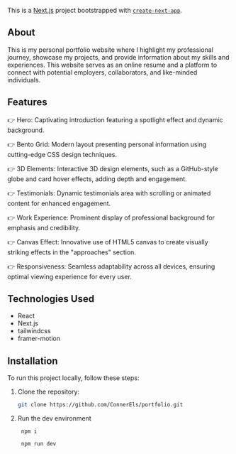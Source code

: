 This is a [Next.js](https://nextjs.org/) project bootstrapped with [`create-next-app`](https://github.com/vercel/next.js/tree/canary/packages/create-next-app).

## About

This is my personal portfolio website where I highlight my professional journey, showcase my projects, and provide information about my skills and experiences. This website serves as an online resume and a platform to connect with potential employers, collaborators, and like-minded individuals.

## Features

👉 Hero: Captivating introduction featuring a spotlight effect and dynamic background.

👉 Bento Grid: Modern layout presenting personal information using cutting-edge CSS design techniques.

👉 3D Elements: Interactive 3D design elements, such as a GitHub-style globe and card hover effects, adding depth and engagement.

👉 Testimonials: Dynamic testimonials area with scrolling or animated content for enhanced engagement.

👉 Work Experience: Prominent display of professional background for emphasis and credibility.

👉 Canvas Effect: Innovative use of HTML5 canvas to create visually striking effects in the "approaches" section.

👉 Responsiveness: Seamless adaptability across all devices, ensuring optimal viewing experience for every user.

## Technologies Used

- React
- Next.js
- tailwindcss
- framer-motion

## Installation

To run this project locally, follow these steps:

1. Clone the repository:

   ```bash
   git clone https://github.com/ConnerEls/portfolio.git

2. Run the dev environment
   ``` 
    npm i

    npm run dev
   ```

